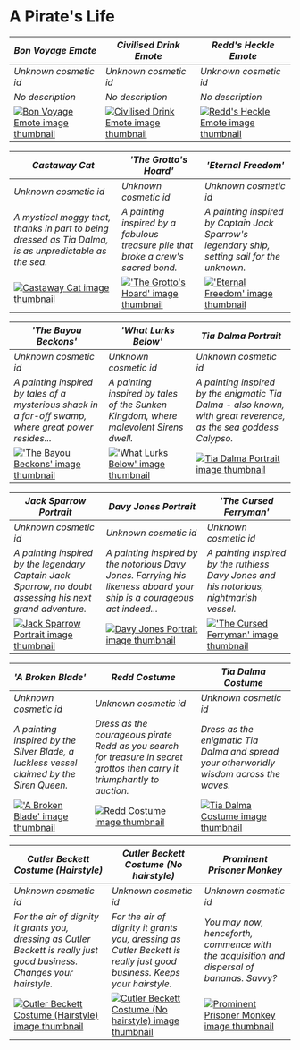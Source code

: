 # A Pirate's Life

| *Bon Voyage Emote* | *Civilised Drink Emote* | *Redd's Heckle Emote* |
| ------------------ | ----------------------- | --------------------- |
| *Unknown cosmetic id* | *Unknown cosmetic id* | *Unknown cosmetic id* |
| *No description* | *No description* | *No description* |
| [![*Bon Voyage Emote* image thumbnail](https://cdn.merciasquill.com/images/67035fed8ad30bf0035179c4)](https://seaofthieves.wiki.gg/wiki/Bon_Voyage_Emote) | [![*Civilised Drink Emote* image thumbnail](https://cdn.merciasquill.com/images/67035fed8ad30bf0035179c4)](https://seaofthieves.wiki.gg/wiki/Civilised_Drink_Emote) | [![*Redd's Heckle Emote* image thumbnail](https://cdn.merciasquill.com/images/67035fed8ad30bf0035179c4)](https://seaofthieves.wiki.gg/wiki/Redd's_Heckle_Emote) |

| *Castaway Cat* | *'The Grotto's Hoard'* | *'Eternal Freedom'* |
| -------------- | ---------------------- | ------------------- |
| *Unknown cosmetic id* | *Unknown cosmetic id* | *Unknown cosmetic id* |
| *A mystical moggy that, thanks in part to being dressed as Tia Dalma, is as unpredictable as the sea.* | *A painting inspired by a fabulous treasure pile that broke a crew's sacred bond.* | *A painting inspired by Captain Jack Sparrow's legendary ship, setting sail for the unknown.* |
| [![*Castaway Cat* image thumbnail](https://cdn.merciasquill.com/images/67035fed8ad30bf0035179c4)](https://seaofthieves.wiki.gg/wiki/Castaway_Cat) | [![*'The Grotto's Hoard'* image thumbnail](https://cdn.merciasquill.com/images/67035fed8ad30bf0035179c4)](https://seaofthieves.wiki.gg/wiki/'The_Grotto's_Hoard') | [![*'Eternal Freedom'* image thumbnail](https://cdn.merciasquill.com/images/67035fed8ad30bf0035179c4)](https://seaofthieves.wiki.gg/wiki/'Eternal_Freedom') |

| *'The Bayou Beckons'* | *'What Lurks Below'* | *Tia Dalma Portrait* |
| --------------------- | -------------------- | -------------------- |
| *Unknown cosmetic id* | *Unknown cosmetic id* | *Unknown cosmetic id* |
| *A painting inspired by tales of a mysterious shack in a far-off swamp, where great power resides...* | *A painting inspired by tales of the Sunken Kingdom, where malevolent Sirens dwell.* | *A painting inspired by the enigmatic Tia Dalma - also known, with great reverence, as the sea goddess Calypso.* |
| [![*'The Bayou Beckons'* image thumbnail](https://cdn.merciasquill.com/images/67035fed8ad30bf0035179c4)](https://seaofthieves.wiki.gg/wiki/'The_Bayou_Beckons') | [![*'What Lurks Below'* image thumbnail](https://cdn.merciasquill.com/images/67035fed8ad30bf0035179c4)](https://seaofthieves.wiki.gg/wiki/'What_Lurks_Below') | [![*Tia Dalma Portrait* image thumbnail](https://cdn.merciasquill.com/images/67035fed8ad30bf0035179c4)](https://seaofthieves.wiki.gg/wiki/Tia_Dalma_Portrait) |

| *Jack Sparrow Portrait* | *Davy Jones Portrait* | *'The Cursed Ferryman'* |
| ----------------------- | --------------------- | ----------------------- |
| *Unknown cosmetic id* | *Unknown cosmetic id* | *Unknown cosmetic id* |
| *A painting inspired by the legendary Captain Jack Sparrow, no doubt assessing his next grand adventure.* | *A painting inspired by the notorious Davy Jones. Ferrying his likeness aboard your ship is a courageous act indeed...* | *A painting inspired by the ruthless Davy Jones and his notorious, nightmarish vessel.* |
| [![*Jack Sparrow Portrait* image thumbnail](https://cdn.merciasquill.com/images/67035fed8ad30bf0035179c4)](https://seaofthieves.wiki.gg/wiki/Jack_Sparrow_Portrait) | [![*Davy Jones Portrait* image thumbnail](https://cdn.merciasquill.com/images/67035fed8ad30bf0035179c4)](https://seaofthieves.wiki.gg/wiki/Davy_Jones_Portrait) | [![*'The Cursed Ferryman'* image thumbnail](https://cdn.merciasquill.com/images/67035fed8ad30bf0035179c4)](https://seaofthieves.wiki.gg/wiki/'The_Cursed_Ferryman') |

| *'A Broken Blade'* | *Redd Costume* | *Tia Dalma Costume* |
| ------------------ | -------------- | ------------------- |
| *Unknown cosmetic id* | *Unknown cosmetic id* | *Unknown cosmetic id* |
| *A painting inspired by the Silver Blade, a luckless vessel claimed by the Siren Queen.* | *Dress as the courageous pirate Redd as you search for treasure in secret grottos then carry it triumphantly to auction.* | *Dress as the enigmatic Tia Dalma and spread your otherworldly wisdom across the waves.* |
| [![*'A Broken Blade'* image thumbnail](https://cdn.merciasquill.com/images/67035fed8ad30bf0035179c4)](https://seaofthieves.wiki.gg/wiki/'A_Broken_Blade') | [![*Redd Costume* image thumbnail](https://cdn.merciasquill.com/images/67035fed8ad30bf0035179c4)](https://seaofthieves.wiki.gg/wiki/Redd_Costume) | [![*Tia Dalma Costume* image thumbnail](https://cdn.merciasquill.com/images/67035fed8ad30bf0035179c4)](https://seaofthieves.wiki.gg/wiki/Tia_Dalma_Costume) |

| *Cutler Beckett Costume (Hairstyle)* | *Cutler Beckett Costume (No hairstyle)* | *Prominent Prisoner Monkey* |
| ------------------------------------ | --------------------------------------- | --------------------------- |
| *Unknown cosmetic id* | *Unknown cosmetic id* | *Unknown cosmetic id* |
| *For the air of dignity it grants you, dressing as Cutler Beckett is really just good business. Changes your hairstyle.* | *For the air of dignity it grants you, dressing as Cutler Beckett is really just good business. Keeps your hairstyle.* | *You may now, henceforth, commence with the acquisition and dispersal of bananas. Savvy?* |
| [![*Cutler Beckett Costume (Hairstyle)* image thumbnail](https://cdn.merciasquill.com/images/67035fed8ad30bf0035179c4)](https://seaofthieves.wiki.gg/wiki/Cutler_Beckett_Costume_(Hairstyle)) | [![*Cutler Beckett Costume (No hairstyle)* image thumbnail](https://cdn.merciasquill.com/images/67035fed8ad30bf0035179c4)](https://seaofthieves.wiki.gg/wiki/Cutler_Beckett_Costume_(No_hairstyle)) | [![*Prominent Prisoner Monkey* image thumbnail](https://cdn.merciasquill.com/images/67035fed8ad30bf0035179c4)](https://seaofthieves.wiki.gg/wiki/Prominent_Prisoner_Monkey) |
